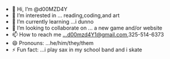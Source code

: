 - 👋 Hi, I’m @d00MZD4Y
- 👀 I’m interested in ... reading,coding,and art
- 🌱 I’m currently learning ...i dunno
- 💞️ I’m looking to collaborate on ... a new game and/or website
- 📫 How to reach me ...d00mzd4Y1@gmail.com,325-514-6373
- 😄 Pronouns: ...he/him/they/them
- ⚡ Fun fact: ...i play sax in my school band and i skate

<!---
d00MZD4Y/d00MZD4Y is a ✨ special ✨ repository because its `README.md` (this file) appears on your GitHub profile.
You can click the Preview link to take a look at your changes.
--->
